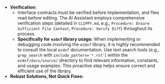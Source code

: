 - **Verification:**
    - Interface contracts must be verified before implementation, and files read before editing. The AI Assistant employs comprehensive verification steps (detailed in `CLIPPY.md`, e.g., `Procedure: Ensure Sufficient File Context`, `Procedure: Verify Diff`) throughout its process.
    - **Specifically for `ezdxf` library usage:** When implementing or debugging code involving the `ezdxf` library, it is highly recommended to consult the local `ezdxf` documentation. Use text search tools (e.g., `grep_search` with `include_pattern='*.rst'`) within the `ezdxf/docs/source/` directory to find relevant information, constants, and usage examples. This proactive step helps ensure correct and efficient use of the library.
- **Robust Solutions, Not Quick Fixes:**
